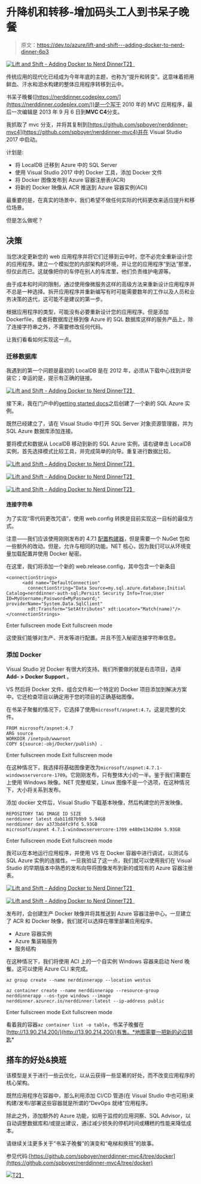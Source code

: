 # 升降机和转移-增加码头工人到书呆子晚餐

> 原文：<https://dev.to/azure/lift-and-shift---adding-docker-to-nerd-dinner-6p3>

[![Lift and Shift - Adding Docker to Nerd Dinner](img/35ca2c6551838b18b8ebf2452b4ca355.png)T2】](https://res.cloudinary.com/practicaldev/image/fetch/s--sIh05qkE--/c_limit%2Cf_auto%2Cfl_progressive%2Cq_auto%2Cw_880/http://tattoocoder.com/conteimg/2017/11/nerddinner.png)

传统应用的现代化已经成为今年年底的主题，也称为“提升和转变”。这意味着把用鲜血、汗水和泪水构建的整体应用程序转移到云中。

书呆子晚餐([https://nerddinner.codeplex.com/](https://nerddinner.codeplex.com/))是一个写于 2010 年的 MVC 应用程序，最后一次编辑是 2013 年 9 月 6 日到**MVC C4**分支。

我抓取了 mvc 分支，并将其复制到[https://github.com/spboyer/nerddinner-mvc4](https://github.com/spboyer/nerddinner-mvc4)并在 Visual Studio 2017 中启动。

计划是:

*   将 LocalDB 迁移到 Azure 中的 SQL Server
*   使用 Visual Studio 2017 中的 Docker 工具，添加 Docker 文件
*   将 Docker 图像发布到 Azure 容器注册表(ACR)
*   将新的 Docker 映像从 ACR 推送到 Azure 容器实例(ACI)

最重要的是，在真实的场景中，我们希望不做任何实际的代码更改来适应提升和移位场景。

但是怎么做呢？

## 决策

当您决定更新您的 web 应用程序并将它们迁移到云中时，您不必完全重新设计您的应用程序。建立一个模拟您的内部架构的环境，并让您的应用程序“到达”那里，但仅此而已。这就像把你的车停在别人的车库里，他们负责维护电源等。

由于成本和时间的限制，通过使用像微服务这样的高级方法来重新设计应用程序并不总是一种选择。拆开应用程序并重新编写有时可能需要数年的工作以及人员和业务决策的迭代，这可能不是建议的第一步。

根据应用程序的类型，可能没有必要重新设计您的应用程序。但是添加 Dockerfile，或者将数据库迁移到像 Azure 的 SQL 数据库这样的服务产品上，除了连接字符串之外，不需要修改任何代码。

让我们看看如何实现这一点。

### 迁移数据库

我遇到的第一个问题是最初的 LocalDB 是在 2012 年，必须从下载中心找到并安装它；幸运的是，提示有正确的链接。

[![Lift and Shift - Adding Docker to Nerd Dinner](img/ac6776f3f775e60774aa3c64699c3a73.png)T2】](https://res.cloudinary.com/practicaldev/image/fetch/s--DMpjaJE2--/c_limit%2Cf_auto%2Cfl_progressive%2Cq_auto%2Cw_880/http://tattoocoder.com/conteimg/2017/11/localdb2012.png)

接下来，我在门户中的[getting started docs](https://docs.microsoft.com/azure/sql-database/sql-database-get-started-portal)之后创建了一个新的 SQL Azure 实例。

既然已经建立了，请在 Visual Studio 中打开 SQL Server 对象资源管理器，并为 SQL Azure 数据库添加连接。

要将模式和数据从 LocalDB 移动到新的 SQL Azure 实例，请右键单击 LocalDB 实例，首先选择模式比较工具，并完成简单的向导。重复进行数据比较。

[![Lift and Shift - Adding Docker to Nerd Dinner](img/b15684b4b10780b993fbb7b061cf9130.png)T2】](https://res.cloudinary.com/practicaldev/image/fetch/s--DcFYe8kn--/c_limit%2Cf_auto%2Cfl_progressive%2Cq_auto%2Cw_880/http://tattoocoder.com/conteimg/2017/11/data-compare.png)

[![Lift and Shift - Adding Docker to Nerd Dinner](img/0f4f1788e2ba5d12910acbc11f3bc35c.png)T2】](https://res.cloudinary.com/practicaldev/image/fetch/s--6vKSapYr--/c_limit%2Cf_auto%2Cfl_progressive%2Cq_auto%2Cw_880/http://tattoocoder.com/conteimg/2017/11/schema-compare2.png)

[![Lift and Shift - Adding Docker to Nerd Dinner](img/0f8efb8a30a440684921be1381dd5007.png)T2】](https://res.cloudinary.com/practicaldev/image/fetch/s--kZRKoJ5n--/c_limit%2Cf_auto%2Cfl_progressive%2Cq_auto%2Cw_880/http://tattoocoder.com/conteimg/2017/11/schema-compare3.png)

#### 连接字符串

为了实现“零代码更改咒语”，使用 web.config 转换是目前实现这一目标的最佳方式。

注意——我们应该使用刚刚发布的 4.7.1 [配置构建器](https://blogs.msdn.microsoft.com/dotnet/2017/10/17/announcing-the-net-framework-4-7-1/)，但是需要一个 NuGet 包和一些额外的改动。但是，允许与相同的功能。NET 核心，因为我们可以从环境变量加载配置并使用 Docker 秘密。

在这里，我们将添加一个新的 web.release.config，其中包含一个新条目

```
<connectionStrings>  
      <add name="DefaultConnection" 
        connectionString="Data Source=my.sql.azure.database;Initial Catalog=nerddinner-auth-sql;Persist Security Info=True;User ID=MyUsername;Password=MyPassword;" providerName="System.Data.SqlClient" 
        xdt:Transform="SetAttributes" xdt:Locator="Match(name)"/>
</connectionStrings> 
```

Enter fullscreen mode Exit fullscreen mode

这使我们能够对生产、开发等进行配置。并且不签入秘密连接字符串信息。

### 添加 Docker

Visual Studio 对 Docker 有很大的支持。我们所要做的就是右击项目，选择 **Add- > Docker Support** 。

VS 然后将 Docker 文件、组合文件和一个特定的 Docker 项目添加到解决方案中。它还检查项目以确定用于您的项目的正确基础图像。

在书呆子聚餐的情况下，它选择了使用`microsoft/aspnet:4.7`。这是完整的文件。

```
FROM microsoft/aspnet:4.7  
ARG source  
WORKDIR /inetpub/wwwroot  
COPY ${source:-obj/Docker/publish} . 
```

Enter fullscreen mode Exit fullscreen mode

在这种情况下，我选择将基础图像更改为`microsoft/aspnet:4.7.1-windowsservercore-1709`。它刚刚发布，只有整体大小的一半。鉴于我们需要在上使用 Windows 映像。NET 完整框架，Linux 图像不是一个选项，在这种情况下，大小将关系到发布。

添加 docker 文件后，Visual Studio 下载基本映像，然后构建您的开发映像。

```
REPOSITORY TAG IMAGE ID SIZE  
nerddinner latest dab11d87b9b9 5.94GB  
nerddinner dev a373bd4fc9fd 5.93GB  
microsoft/aspnet 4.7.1-windowsservercore-1709 e480e1342d04 5.93GB 
```

Enter fullscreen mode Exit fullscreen mode

我可以在本地运行应用程序，并使用 VS 在 Docker 容器中进行调试，以测试与 SQL Azure 实例的连接性。一旦我验证了这一点，我们就可以使用我们在 Visual Studio 的早期版本中熟悉的发布向导将图像发布到新的或现有的 Azure 容器注册表。

[![Lift and Shift - Adding Docker to Nerd Dinner](img/9834fd3b552aaadb122b363344b4d246.png)T2】](https://res.cloudinary.com/practicaldev/image/fetch/s---kn7vUvn--/c_limit%2Cf_auto%2Cfl_progressive%2Cq_auto%2Cw_880/http://tattoocoder.com/conteimg/2017/11/acr1.png)

[![Lift and Shift - Adding Docker to Nerd Dinner](img/603784b6decf72845b5d1cdbe3b4f858.png)T2】](https://res.cloudinary.com/practicaldev/image/fetch/s--mZl_rHgP--/c_limit%2Cf_auto%2Cfl_progressive%2Cq_auto%2Cw_880/http://tattoocoder.com/conteimg/2017/11/acr2.png)

发布时，会创建生产 Docker 映像并将其推送到 Azure 容器注册中心。一旦建立了 ACR 和 Docker 映像，我们就可以选择在哪里部署应用程序。

*   Azure 容器实例
*   Azure 集装箱服务
*   服务结构

在这种情况下，我们将使用 ACI 上的一个自实例 Windows 容器来启动 Nerd 晚餐。这可以使用 Azure CLI 来完成。

```
az group create --name nerddinnerapp --location westus

az container create --name nerddinnerapp --resource-group nerddinnerapp --os-type windows --image nerddinner.azurecr.io/nerddinner:latest --ip-address public 
```

Enter fullscreen mode Exit fullscreen mode

看着我的容器`az container list -o table`，书呆子晚餐在[http://13.90.214.200/](http://13.90.214.200/)有售。*地图需要一把新的必应钥匙*

## 搭车的好处&换班

该模型是关于进行一些云优化，以从云获得一些显著的好处，而不改变应用程序的核心架构。

既然应用程序在容器中，那么利用添加 CI/CD 管道(在 Visual Studio 中也可用)来构建/发布/部署这些容器就是所谓的“DevOps 就绪”应用程序。

除此之外，添加额外的 Azure 功能，如用于监控的应用洞察、SQL Advisor，以自动调整数据库和/或提出建议，通过减少损失的停机时间或糟糕的性能来降低成本。

请继续关注更多关于“书呆子晚餐”的演变和“电梯和换班”的故事。

参见代码:[https://github.com/spboyer/nerddinner-mvc4/tree/docker](https://github.com/spboyer/nerddinner-mvc4/tree/docker)

[![](img/de4870fdea5cd6b421af9691fb4fba06.png)T2】](https://res.cloudinary.com/practicaldev/image/fetch/s--ASB9jVVz--/c_limit%2Cf_auto%2Cfl_progressive%2Cq_auto%2Cw_880/http://feeds.feedburner.com/%257Er/Tattoocoder/%257E4/nGCH7BACvDc)